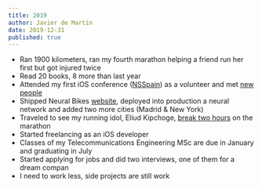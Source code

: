 ```yaml
---
title: 2019
author: Javier de Martín
date: 2019-12-31
published: true
---
```


* Ran 1900 kilometers, ran my fourth marathon helping a friend run her first but got injured twice
* Read 20 books, 8 more than last year
* Attended my first iOS conference ([NSSpain](https://www.flickr.com/photos/127323523@N08/48984764513/)) as a volunteer and met [new people](https://twitter.com/oscargarrucho/status/1175105429464080384?s=21)
* Shipped Neural Bikes [website](https://twitter.com/javierdemartin/status/1130750705717915648?s=21), deployed into production a neural network and added two more cities (Madrid & New York)
* Traveled to see my running idol, Eliud Kipchoge, [break two hours](https://twitter.com/javierdemartin/status/1183003218269396994?s=21) on the marathon
* Started freelancing as an iOS developer
* Classes of my Telecommunications Engineering MSc are due in January and graduating in July
* Started applying for jobs and did two interviews, one of them for a dream compan
* I need to work less, side projects are still work
